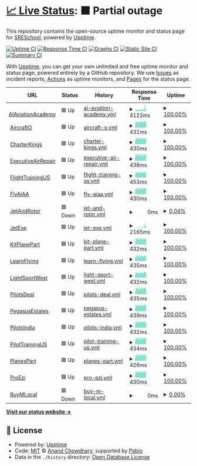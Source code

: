# [📈 Live Status](https://SRESchool.github.io/AllJetexe-monitor-upptime): <!--live status--> **🟧 Partial outage**

This repository contains the open-source uptime monitor and status page for [SRESchool](https://SRESchool.github.io/AllJetexe-monitor-upptime), powered by [Upptime](https://github.com/upptime/upptime).

[![Uptime CI](https://github.com/SRESchool/AllJetexe-monitor-upptime/workflows/Uptime%20CI/badge.svg)](https://github.com/SRESchool/AllJetexe-monitor-upptime/actions?query=workflow%3A%22Uptime+CI%22)
[![Response Time CI](https://github.com/SRESchool/AllJetexe-monitor-upptime/workflows/Response%20Time%20CI/badge.svg)](https://github.com/SRESchool/AllJetexe-monitor-upptime/actions?query=workflow%3A%22Response+Time+CI%22)
[![Graphs CI](https://github.com/SRESchool/AllJetexe-monitor-upptime/workflows/Graphs%20CI/badge.svg)](https://github.com/SRESchool/AllJetexe-monitor-upptime/actions?query=workflow%3A%22Graphs+CI%22)
[![Static Site CI](https://github.com/SRESchool/AllJetexe-monitor-upptime/workflows/Static%20Site%20CI/badge.svg)](https://github.com/SRESchool/AllJetexe-monitor-upptime/actions?query=workflow%3A%22Static+Site+CI%22)
[![Summary CI](https://github.com/SRESchool/AllJetexe-monitor-upptime/workflows/Summary%20CI/badge.svg)](https://github.com/SRESchool/AllJetexe-monitor-upptime/actions?query=workflow%3A%22Summary+CI%22)

With [Upptime](https://upptime.js.org), you can get your own unlimited and free uptime monitor and status page, powered entirely by a GitHub repository. We use [Issues](https://github.com/SRESchool/AllJetexe-monitor-upptime/issues) as incident reports, [Actions](https://github.com/SRESchool/AllJetexe-monitor-upptime/actions) as uptime monitors, and [Pages](https://SRESchool.github.io/AllJetexe-monitor-upptime) for the status page.

<!--start: status pages-->
<!-- This summary is generated by Upptime (https://github.com/upptime/upptime) -->
<!-- Do not edit this manually, your changes will be overwritten -->
<!-- prettier-ignore -->
| URL | Status | History | Response Time | Uptime |
| --- | ------ | ------- | ------------- | ------ |
| <img alt="" src="https://icons.duckduckgo.com/ip3/aiaviationacademy.com.ico" height="13"> [AIAviationAcademy](https://aiaviationacademy.com) | 🟩 Up | [ai-aviation-academy.yml](https://github.com/SRESchool/AllJetexe-monitor-upptime/commits/HEAD/history/ai-aviation-academy.yml) | <details><summary><img alt="Response time graph" src="./graphs/ai-aviation-academy/response-time-week.png" height="20"> 4122ms</summary><br><a href="https://SRESchool.github.io/AllJetexe-monitor-upptime/history/ai-aviation-academy"><img alt="Response time 4122" src="https://img.shields.io/endpoint?url=https%3A%2F%2Fraw.githubusercontent.com%2FSRESchool%2FAllJetexe-monitor-upptime%2FHEAD%2Fapi%2Fai-aviation-academy%2Fresponse-time.json"></a><br><a href="https://SRESchool.github.io/AllJetexe-monitor-upptime/history/ai-aviation-academy"><img alt="24-hour response time 4122" src="https://img.shields.io/endpoint?url=https%3A%2F%2Fraw.githubusercontent.com%2FSRESchool%2FAllJetexe-monitor-upptime%2FHEAD%2Fapi%2Fai-aviation-academy%2Fresponse-time-day.json"></a><br><a href="https://SRESchool.github.io/AllJetexe-monitor-upptime/history/ai-aviation-academy"><img alt="7-day response time 4122" src="https://img.shields.io/endpoint?url=https%3A%2F%2Fraw.githubusercontent.com%2FSRESchool%2FAllJetexe-monitor-upptime%2FHEAD%2Fapi%2Fai-aviation-academy%2Fresponse-time-week.json"></a><br><a href="https://SRESchool.github.io/AllJetexe-monitor-upptime/history/ai-aviation-academy"><img alt="30-day response time 4122" src="https://img.shields.io/endpoint?url=https%3A%2F%2Fraw.githubusercontent.com%2FSRESchool%2FAllJetexe-monitor-upptime%2FHEAD%2Fapi%2Fai-aviation-academy%2Fresponse-time-month.json"></a><br><a href="https://SRESchool.github.io/AllJetexe-monitor-upptime/history/ai-aviation-academy"><img alt="1-year response time 4122" src="https://img.shields.io/endpoint?url=https%3A%2F%2Fraw.githubusercontent.com%2FSRESchool%2FAllJetexe-monitor-upptime%2FHEAD%2Fapi%2Fai-aviation-academy%2Fresponse-time-year.json"></a></details> | <details><summary><a href="https://SRESchool.github.io/AllJetexe-monitor-upptime/history/ai-aviation-academy">100.00%</a></summary><a href="https://SRESchool.github.io/AllJetexe-monitor-upptime/history/ai-aviation-academy"><img alt="All-time uptime 100.00%" src="https://img.shields.io/endpoint?url=https%3A%2F%2Fraw.githubusercontent.com%2FSRESchool%2FAllJetexe-monitor-upptime%2FHEAD%2Fapi%2Fai-aviation-academy%2Fuptime.json"></a><br><a href="https://SRESchool.github.io/AllJetexe-monitor-upptime/history/ai-aviation-academy"><img alt="24-hour uptime 100.00%" src="https://img.shields.io/endpoint?url=https%3A%2F%2Fraw.githubusercontent.com%2FSRESchool%2FAllJetexe-monitor-upptime%2FHEAD%2Fapi%2Fai-aviation-academy%2Fuptime-day.json"></a><br><a href="https://SRESchool.github.io/AllJetexe-monitor-upptime/history/ai-aviation-academy"><img alt="7-day uptime 100.00%" src="https://img.shields.io/endpoint?url=https%3A%2F%2Fraw.githubusercontent.com%2FSRESchool%2FAllJetexe-monitor-upptime%2FHEAD%2Fapi%2Fai-aviation-academy%2Fuptime-week.json"></a><br><a href="https://SRESchool.github.io/AllJetexe-monitor-upptime/history/ai-aviation-academy"><img alt="30-day uptime 100.00%" src="https://img.shields.io/endpoint?url=https%3A%2F%2Fraw.githubusercontent.com%2FSRESchool%2FAllJetexe-monitor-upptime%2FHEAD%2Fapi%2Fai-aviation-academy%2Fuptime-month.json"></a><br><a href="https://SRESchool.github.io/AllJetexe-monitor-upptime/history/ai-aviation-academy"><img alt="1-year uptime 100.00%" src="https://img.shields.io/endpoint?url=https%3A%2F%2Fraw.githubusercontent.com%2FSRESchool%2FAllJetexe-monitor-upptime%2FHEAD%2Fapi%2Fai-aviation-academy%2Fuptime-year.json"></a></details>
| <img alt="" src="https://icons.duckduckgo.com/ip3/aircrafto.com.ico" height="13"> [AircraftO](https://aircrafto.com) | 🟩 Up | [aircraft-o.yml](https://github.com/SRESchool/AllJetexe-monitor-upptime/commits/HEAD/history/aircraft-o.yml) | <details><summary><img alt="Response time graph" src="./graphs/aircraft-o/response-time-week.png" height="20"> 431ms</summary><br><a href="https://SRESchool.github.io/AllJetexe-monitor-upptime/history/aircraft-o"><img alt="Response time 431" src="https://img.shields.io/endpoint?url=https%3A%2F%2Fraw.githubusercontent.com%2FSRESchool%2FAllJetexe-monitor-upptime%2FHEAD%2Fapi%2Faircraft-o%2Fresponse-time.json"></a><br><a href="https://SRESchool.github.io/AllJetexe-monitor-upptime/history/aircraft-o"><img alt="24-hour response time 431" src="https://img.shields.io/endpoint?url=https%3A%2F%2Fraw.githubusercontent.com%2FSRESchool%2FAllJetexe-monitor-upptime%2FHEAD%2Fapi%2Faircraft-o%2Fresponse-time-day.json"></a><br><a href="https://SRESchool.github.io/AllJetexe-monitor-upptime/history/aircraft-o"><img alt="7-day response time 431" src="https://img.shields.io/endpoint?url=https%3A%2F%2Fraw.githubusercontent.com%2FSRESchool%2FAllJetexe-monitor-upptime%2FHEAD%2Fapi%2Faircraft-o%2Fresponse-time-week.json"></a><br><a href="https://SRESchool.github.io/AllJetexe-monitor-upptime/history/aircraft-o"><img alt="30-day response time 431" src="https://img.shields.io/endpoint?url=https%3A%2F%2Fraw.githubusercontent.com%2FSRESchool%2FAllJetexe-monitor-upptime%2FHEAD%2Fapi%2Faircraft-o%2Fresponse-time-month.json"></a><br><a href="https://SRESchool.github.io/AllJetexe-monitor-upptime/history/aircraft-o"><img alt="1-year response time 431" src="https://img.shields.io/endpoint?url=https%3A%2F%2Fraw.githubusercontent.com%2FSRESchool%2FAllJetexe-monitor-upptime%2FHEAD%2Fapi%2Faircraft-o%2Fresponse-time-year.json"></a></details> | <details><summary><a href="https://SRESchool.github.io/AllJetexe-monitor-upptime/history/aircraft-o">100.00%</a></summary><a href="https://SRESchool.github.io/AllJetexe-monitor-upptime/history/aircraft-o"><img alt="All-time uptime 100.00%" src="https://img.shields.io/endpoint?url=https%3A%2F%2Fraw.githubusercontent.com%2FSRESchool%2FAllJetexe-monitor-upptime%2FHEAD%2Fapi%2Faircraft-o%2Fuptime.json"></a><br><a href="https://SRESchool.github.io/AllJetexe-monitor-upptime/history/aircraft-o"><img alt="24-hour uptime 100.00%" src="https://img.shields.io/endpoint?url=https%3A%2F%2Fraw.githubusercontent.com%2FSRESchool%2FAllJetexe-monitor-upptime%2FHEAD%2Fapi%2Faircraft-o%2Fuptime-day.json"></a><br><a href="https://SRESchool.github.io/AllJetexe-monitor-upptime/history/aircraft-o"><img alt="7-day uptime 100.00%" src="https://img.shields.io/endpoint?url=https%3A%2F%2Fraw.githubusercontent.com%2FSRESchool%2FAllJetexe-monitor-upptime%2FHEAD%2Fapi%2Faircraft-o%2Fuptime-week.json"></a><br><a href="https://SRESchool.github.io/AllJetexe-monitor-upptime/history/aircraft-o"><img alt="30-day uptime 100.00%" src="https://img.shields.io/endpoint?url=https%3A%2F%2Fraw.githubusercontent.com%2FSRESchool%2FAllJetexe-monitor-upptime%2FHEAD%2Fapi%2Faircraft-o%2Fuptime-month.json"></a><br><a href="https://SRESchool.github.io/AllJetexe-monitor-upptime/history/aircraft-o"><img alt="1-year uptime 100.00%" src="https://img.shields.io/endpoint?url=https%3A%2F%2Fraw.githubusercontent.com%2FSRESchool%2FAllJetexe-monitor-upptime%2FHEAD%2Fapi%2Faircraft-o%2Fuptime-year.json"></a></details>
| <img alt="" src="https://icons.duckduckgo.com/ip3/charterkings.com.ico" height="13"> [CharterKings](https://charterkings.com) | 🟩 Up | [charter-kings.yml](https://github.com/SRESchool/AllJetexe-monitor-upptime/commits/HEAD/history/charter-kings.yml) | <details><summary><img alt="Response time graph" src="./graphs/charter-kings/response-time-week.png" height="20"> 430ms</summary><br><a href="https://SRESchool.github.io/AllJetexe-monitor-upptime/history/charter-kings"><img alt="Response time 430" src="https://img.shields.io/endpoint?url=https%3A%2F%2Fraw.githubusercontent.com%2FSRESchool%2FAllJetexe-monitor-upptime%2FHEAD%2Fapi%2Fcharter-kings%2Fresponse-time.json"></a><br><a href="https://SRESchool.github.io/AllJetexe-monitor-upptime/history/charter-kings"><img alt="24-hour response time 430" src="https://img.shields.io/endpoint?url=https%3A%2F%2Fraw.githubusercontent.com%2FSRESchool%2FAllJetexe-monitor-upptime%2FHEAD%2Fapi%2Fcharter-kings%2Fresponse-time-day.json"></a><br><a href="https://SRESchool.github.io/AllJetexe-monitor-upptime/history/charter-kings"><img alt="7-day response time 430" src="https://img.shields.io/endpoint?url=https%3A%2F%2Fraw.githubusercontent.com%2FSRESchool%2FAllJetexe-monitor-upptime%2FHEAD%2Fapi%2Fcharter-kings%2Fresponse-time-week.json"></a><br><a href="https://SRESchool.github.io/AllJetexe-monitor-upptime/history/charter-kings"><img alt="30-day response time 430" src="https://img.shields.io/endpoint?url=https%3A%2F%2Fraw.githubusercontent.com%2FSRESchool%2FAllJetexe-monitor-upptime%2FHEAD%2Fapi%2Fcharter-kings%2Fresponse-time-month.json"></a><br><a href="https://SRESchool.github.io/AllJetexe-monitor-upptime/history/charter-kings"><img alt="1-year response time 430" src="https://img.shields.io/endpoint?url=https%3A%2F%2Fraw.githubusercontent.com%2FSRESchool%2FAllJetexe-monitor-upptime%2FHEAD%2Fapi%2Fcharter-kings%2Fresponse-time-year.json"></a></details> | <details><summary><a href="https://SRESchool.github.io/AllJetexe-monitor-upptime/history/charter-kings">100.00%</a></summary><a href="https://SRESchool.github.io/AllJetexe-monitor-upptime/history/charter-kings"><img alt="All-time uptime 100.00%" src="https://img.shields.io/endpoint?url=https%3A%2F%2Fraw.githubusercontent.com%2FSRESchool%2FAllJetexe-monitor-upptime%2FHEAD%2Fapi%2Fcharter-kings%2Fuptime.json"></a><br><a href="https://SRESchool.github.io/AllJetexe-monitor-upptime/history/charter-kings"><img alt="24-hour uptime 100.00%" src="https://img.shields.io/endpoint?url=https%3A%2F%2Fraw.githubusercontent.com%2FSRESchool%2FAllJetexe-monitor-upptime%2FHEAD%2Fapi%2Fcharter-kings%2Fuptime-day.json"></a><br><a href="https://SRESchool.github.io/AllJetexe-monitor-upptime/history/charter-kings"><img alt="7-day uptime 100.00%" src="https://img.shields.io/endpoint?url=https%3A%2F%2Fraw.githubusercontent.com%2FSRESchool%2FAllJetexe-monitor-upptime%2FHEAD%2Fapi%2Fcharter-kings%2Fuptime-week.json"></a><br><a href="https://SRESchool.github.io/AllJetexe-monitor-upptime/history/charter-kings"><img alt="30-day uptime 100.00%" src="https://img.shields.io/endpoint?url=https%3A%2F%2Fraw.githubusercontent.com%2FSRESchool%2FAllJetexe-monitor-upptime%2FHEAD%2Fapi%2Fcharter-kings%2Fuptime-month.json"></a><br><a href="https://SRESchool.github.io/AllJetexe-monitor-upptime/history/charter-kings"><img alt="1-year uptime 100.00%" src="https://img.shields.io/endpoint?url=https%3A%2F%2Fraw.githubusercontent.com%2FSRESchool%2FAllJetexe-monitor-upptime%2FHEAD%2Fapi%2Fcharter-kings%2Fuptime-year.json"></a></details>
| <img alt="" src="https://icons.duckduckgo.com/ip3/executiveairrepair.com.ico" height="13"> [ExecutiveAirRepair](https://executiveairrepair.com) | 🟩 Up | [executive-air-repair.yml](https://github.com/SRESchool/AllJetexe-monitor-upptime/commits/HEAD/history/executive-air-repair.yml) | <details><summary><img alt="Response time graph" src="./graphs/executive-air-repair/response-time-week.png" height="20"> 438ms</summary><br><a href="https://SRESchool.github.io/AllJetexe-monitor-upptime/history/executive-air-repair"><img alt="Response time 438" src="https://img.shields.io/endpoint?url=https%3A%2F%2Fraw.githubusercontent.com%2FSRESchool%2FAllJetexe-monitor-upptime%2FHEAD%2Fapi%2Fexecutive-air-repair%2Fresponse-time.json"></a><br><a href="https://SRESchool.github.io/AllJetexe-monitor-upptime/history/executive-air-repair"><img alt="24-hour response time 438" src="https://img.shields.io/endpoint?url=https%3A%2F%2Fraw.githubusercontent.com%2FSRESchool%2FAllJetexe-monitor-upptime%2FHEAD%2Fapi%2Fexecutive-air-repair%2Fresponse-time-day.json"></a><br><a href="https://SRESchool.github.io/AllJetexe-monitor-upptime/history/executive-air-repair"><img alt="7-day response time 438" src="https://img.shields.io/endpoint?url=https%3A%2F%2Fraw.githubusercontent.com%2FSRESchool%2FAllJetexe-monitor-upptime%2FHEAD%2Fapi%2Fexecutive-air-repair%2Fresponse-time-week.json"></a><br><a href="https://SRESchool.github.io/AllJetexe-monitor-upptime/history/executive-air-repair"><img alt="30-day response time 438" src="https://img.shields.io/endpoint?url=https%3A%2F%2Fraw.githubusercontent.com%2FSRESchool%2FAllJetexe-monitor-upptime%2FHEAD%2Fapi%2Fexecutive-air-repair%2Fresponse-time-month.json"></a><br><a href="https://SRESchool.github.io/AllJetexe-monitor-upptime/history/executive-air-repair"><img alt="1-year response time 438" src="https://img.shields.io/endpoint?url=https%3A%2F%2Fraw.githubusercontent.com%2FSRESchool%2FAllJetexe-monitor-upptime%2FHEAD%2Fapi%2Fexecutive-air-repair%2Fresponse-time-year.json"></a></details> | <details><summary><a href="https://SRESchool.github.io/AllJetexe-monitor-upptime/history/executive-air-repair">100.00%</a></summary><a href="https://SRESchool.github.io/AllJetexe-monitor-upptime/history/executive-air-repair"><img alt="All-time uptime 100.00%" src="https://img.shields.io/endpoint?url=https%3A%2F%2Fraw.githubusercontent.com%2FSRESchool%2FAllJetexe-monitor-upptime%2FHEAD%2Fapi%2Fexecutive-air-repair%2Fuptime.json"></a><br><a href="https://SRESchool.github.io/AllJetexe-monitor-upptime/history/executive-air-repair"><img alt="24-hour uptime 100.00%" src="https://img.shields.io/endpoint?url=https%3A%2F%2Fraw.githubusercontent.com%2FSRESchool%2FAllJetexe-monitor-upptime%2FHEAD%2Fapi%2Fexecutive-air-repair%2Fuptime-day.json"></a><br><a href="https://SRESchool.github.io/AllJetexe-monitor-upptime/history/executive-air-repair"><img alt="7-day uptime 100.00%" src="https://img.shields.io/endpoint?url=https%3A%2F%2Fraw.githubusercontent.com%2FSRESchool%2FAllJetexe-monitor-upptime%2FHEAD%2Fapi%2Fexecutive-air-repair%2Fuptime-week.json"></a><br><a href="https://SRESchool.github.io/AllJetexe-monitor-upptime/history/executive-air-repair"><img alt="30-day uptime 100.00%" src="https://img.shields.io/endpoint?url=https%3A%2F%2Fraw.githubusercontent.com%2FSRESchool%2FAllJetexe-monitor-upptime%2FHEAD%2Fapi%2Fexecutive-air-repair%2Fuptime-month.json"></a><br><a href="https://SRESchool.github.io/AllJetexe-monitor-upptime/history/executive-air-repair"><img alt="1-year uptime 100.00%" src="https://img.shields.io/endpoint?url=https%3A%2F%2Fraw.githubusercontent.com%2FSRESchool%2FAllJetexe-monitor-upptime%2FHEAD%2Fapi%2Fexecutive-air-repair%2Fuptime-year.json"></a></details>
| <img alt="" src="https://icons.duckduckgo.com/ip3/flighttrainingus.com.ico" height="13"> [FlightTrainingUS](https://flighttrainingus.com) | 🟩 Up | [flight-training-us.yml](https://github.com/SRESchool/AllJetexe-monitor-upptime/commits/HEAD/history/flight-training-us.yml) | <details><summary><img alt="Response time graph" src="./graphs/flight-training-us/response-time-week.png" height="20"> 453ms</summary><br><a href="https://SRESchool.github.io/AllJetexe-monitor-upptime/history/flight-training-us"><img alt="Response time 453" src="https://img.shields.io/endpoint?url=https%3A%2F%2Fraw.githubusercontent.com%2FSRESchool%2FAllJetexe-monitor-upptime%2FHEAD%2Fapi%2Fflight-training-us%2Fresponse-time.json"></a><br><a href="https://SRESchool.github.io/AllJetexe-monitor-upptime/history/flight-training-us"><img alt="24-hour response time 453" src="https://img.shields.io/endpoint?url=https%3A%2F%2Fraw.githubusercontent.com%2FSRESchool%2FAllJetexe-monitor-upptime%2FHEAD%2Fapi%2Fflight-training-us%2Fresponse-time-day.json"></a><br><a href="https://SRESchool.github.io/AllJetexe-monitor-upptime/history/flight-training-us"><img alt="7-day response time 453" src="https://img.shields.io/endpoint?url=https%3A%2F%2Fraw.githubusercontent.com%2FSRESchool%2FAllJetexe-monitor-upptime%2FHEAD%2Fapi%2Fflight-training-us%2Fresponse-time-week.json"></a><br><a href="https://SRESchool.github.io/AllJetexe-monitor-upptime/history/flight-training-us"><img alt="30-day response time 453" src="https://img.shields.io/endpoint?url=https%3A%2F%2Fraw.githubusercontent.com%2FSRESchool%2FAllJetexe-monitor-upptime%2FHEAD%2Fapi%2Fflight-training-us%2Fresponse-time-month.json"></a><br><a href="https://SRESchool.github.io/AllJetexe-monitor-upptime/history/flight-training-us"><img alt="1-year response time 453" src="https://img.shields.io/endpoint?url=https%3A%2F%2Fraw.githubusercontent.com%2FSRESchool%2FAllJetexe-monitor-upptime%2FHEAD%2Fapi%2Fflight-training-us%2Fresponse-time-year.json"></a></details> | <details><summary><a href="https://SRESchool.github.io/AllJetexe-monitor-upptime/history/flight-training-us">100.00%</a></summary><a href="https://SRESchool.github.io/AllJetexe-monitor-upptime/history/flight-training-us"><img alt="All-time uptime 100.00%" src="https://img.shields.io/endpoint?url=https%3A%2F%2Fraw.githubusercontent.com%2FSRESchool%2FAllJetexe-monitor-upptime%2FHEAD%2Fapi%2Fflight-training-us%2Fuptime.json"></a><br><a href="https://SRESchool.github.io/AllJetexe-monitor-upptime/history/flight-training-us"><img alt="24-hour uptime 100.00%" src="https://img.shields.io/endpoint?url=https%3A%2F%2Fraw.githubusercontent.com%2FSRESchool%2FAllJetexe-monitor-upptime%2FHEAD%2Fapi%2Fflight-training-us%2Fuptime-day.json"></a><br><a href="https://SRESchool.github.io/AllJetexe-monitor-upptime/history/flight-training-us"><img alt="7-day uptime 100.00%" src="https://img.shields.io/endpoint?url=https%3A%2F%2Fraw.githubusercontent.com%2FSRESchool%2FAllJetexe-monitor-upptime%2FHEAD%2Fapi%2Fflight-training-us%2Fuptime-week.json"></a><br><a href="https://SRESchool.github.io/AllJetexe-monitor-upptime/history/flight-training-us"><img alt="30-day uptime 100.00%" src="https://img.shields.io/endpoint?url=https%3A%2F%2Fraw.githubusercontent.com%2FSRESchool%2FAllJetexe-monitor-upptime%2FHEAD%2Fapi%2Fflight-training-us%2Fuptime-month.json"></a><br><a href="https://SRESchool.github.io/AllJetexe-monitor-upptime/history/flight-training-us"><img alt="1-year uptime 100.00%" src="https://img.shields.io/endpoint?url=https%3A%2F%2Fraw.githubusercontent.com%2FSRESchool%2FAllJetexe-monitor-upptime%2FHEAD%2Fapi%2Fflight-training-us%2Fuptime-year.json"></a></details>
| <img alt="" src="https://icons.duckduckgo.com/ip3/flyaiaa.com.ico" height="13"> [FlyAIAA](https://flyaiaa.com) | 🟩 Up | [fly-aiaa.yml](https://github.com/SRESchool/AllJetexe-monitor-upptime/commits/HEAD/history/fly-aiaa.yml) | <details><summary><img alt="Response time graph" src="./graphs/fly-aiaa/response-time-week.png" height="20"> 430ms</summary><br><a href="https://SRESchool.github.io/AllJetexe-monitor-upptime/history/fly-aiaa"><img alt="Response time 430" src="https://img.shields.io/endpoint?url=https%3A%2F%2Fraw.githubusercontent.com%2FSRESchool%2FAllJetexe-monitor-upptime%2FHEAD%2Fapi%2Ffly-aiaa%2Fresponse-time.json"></a><br><a href="https://SRESchool.github.io/AllJetexe-monitor-upptime/history/fly-aiaa"><img alt="24-hour response time 430" src="https://img.shields.io/endpoint?url=https%3A%2F%2Fraw.githubusercontent.com%2FSRESchool%2FAllJetexe-monitor-upptime%2FHEAD%2Fapi%2Ffly-aiaa%2Fresponse-time-day.json"></a><br><a href="https://SRESchool.github.io/AllJetexe-monitor-upptime/history/fly-aiaa"><img alt="7-day response time 430" src="https://img.shields.io/endpoint?url=https%3A%2F%2Fraw.githubusercontent.com%2FSRESchool%2FAllJetexe-monitor-upptime%2FHEAD%2Fapi%2Ffly-aiaa%2Fresponse-time-week.json"></a><br><a href="https://SRESchool.github.io/AllJetexe-monitor-upptime/history/fly-aiaa"><img alt="30-day response time 430" src="https://img.shields.io/endpoint?url=https%3A%2F%2Fraw.githubusercontent.com%2FSRESchool%2FAllJetexe-monitor-upptime%2FHEAD%2Fapi%2Ffly-aiaa%2Fresponse-time-month.json"></a><br><a href="https://SRESchool.github.io/AllJetexe-monitor-upptime/history/fly-aiaa"><img alt="1-year response time 430" src="https://img.shields.io/endpoint?url=https%3A%2F%2Fraw.githubusercontent.com%2FSRESchool%2FAllJetexe-monitor-upptime%2FHEAD%2Fapi%2Ffly-aiaa%2Fresponse-time-year.json"></a></details> | <details><summary><a href="https://SRESchool.github.io/AllJetexe-monitor-upptime/history/fly-aiaa">100.00%</a></summary><a href="https://SRESchool.github.io/AllJetexe-monitor-upptime/history/fly-aiaa"><img alt="All-time uptime 100.00%" src="https://img.shields.io/endpoint?url=https%3A%2F%2Fraw.githubusercontent.com%2FSRESchool%2FAllJetexe-monitor-upptime%2FHEAD%2Fapi%2Ffly-aiaa%2Fuptime.json"></a><br><a href="https://SRESchool.github.io/AllJetexe-monitor-upptime/history/fly-aiaa"><img alt="24-hour uptime 100.00%" src="https://img.shields.io/endpoint?url=https%3A%2F%2Fraw.githubusercontent.com%2FSRESchool%2FAllJetexe-monitor-upptime%2FHEAD%2Fapi%2Ffly-aiaa%2Fuptime-day.json"></a><br><a href="https://SRESchool.github.io/AllJetexe-monitor-upptime/history/fly-aiaa"><img alt="7-day uptime 100.00%" src="https://img.shields.io/endpoint?url=https%3A%2F%2Fraw.githubusercontent.com%2FSRESchool%2FAllJetexe-monitor-upptime%2FHEAD%2Fapi%2Ffly-aiaa%2Fuptime-week.json"></a><br><a href="https://SRESchool.github.io/AllJetexe-monitor-upptime/history/fly-aiaa"><img alt="30-day uptime 100.00%" src="https://img.shields.io/endpoint?url=https%3A%2F%2Fraw.githubusercontent.com%2FSRESchool%2FAllJetexe-monitor-upptime%2FHEAD%2Fapi%2Ffly-aiaa%2Fuptime-month.json"></a><br><a href="https://SRESchool.github.io/AllJetexe-monitor-upptime/history/fly-aiaa"><img alt="1-year uptime 100.00%" src="https://img.shields.io/endpoint?url=https%3A%2F%2Fraw.githubusercontent.com%2FSRESchool%2FAllJetexe-monitor-upptime%2FHEAD%2Fapi%2Ffly-aiaa%2Fuptime-year.json"></a></details>
| <img alt="" src="https://icons.duckduckgo.com/ip3/jetandrotor.com.ico" height="13"> [JetAndRotor](https://jetandrotor.com) | 🟥 Down | [jet-and-rotor.yml](https://github.com/SRESchool/AllJetexe-monitor-upptime/commits/HEAD/history/jet-and-rotor.yml) | <details><summary><img alt="Response time graph" src="./graphs/jet-and-rotor/response-time-week.png" height="20"> 0ms</summary><br><a href="https://SRESchool.github.io/AllJetexe-monitor-upptime/history/jet-and-rotor"><img alt="Response time 0" src="https://img.shields.io/endpoint?url=https%3A%2F%2Fraw.githubusercontent.com%2FSRESchool%2FAllJetexe-monitor-upptime%2FHEAD%2Fapi%2Fjet-and-rotor%2Fresponse-time.json"></a><br><a href="https://SRESchool.github.io/AllJetexe-monitor-upptime/history/jet-and-rotor"><img alt="24-hour response time 0" src="https://img.shields.io/endpoint?url=https%3A%2F%2Fraw.githubusercontent.com%2FSRESchool%2FAllJetexe-monitor-upptime%2FHEAD%2Fapi%2Fjet-and-rotor%2Fresponse-time-day.json"></a><br><a href="https://SRESchool.github.io/AllJetexe-monitor-upptime/history/jet-and-rotor"><img alt="7-day response time 0" src="https://img.shields.io/endpoint?url=https%3A%2F%2Fraw.githubusercontent.com%2FSRESchool%2FAllJetexe-monitor-upptime%2FHEAD%2Fapi%2Fjet-and-rotor%2Fresponse-time-week.json"></a><br><a href="https://SRESchool.github.io/AllJetexe-monitor-upptime/history/jet-and-rotor"><img alt="30-day response time 0" src="https://img.shields.io/endpoint?url=https%3A%2F%2Fraw.githubusercontent.com%2FSRESchool%2FAllJetexe-monitor-upptime%2FHEAD%2Fapi%2Fjet-and-rotor%2Fresponse-time-month.json"></a><br><a href="https://SRESchool.github.io/AllJetexe-monitor-upptime/history/jet-and-rotor"><img alt="1-year response time 0" src="https://img.shields.io/endpoint?url=https%3A%2F%2Fraw.githubusercontent.com%2FSRESchool%2FAllJetexe-monitor-upptime%2FHEAD%2Fapi%2Fjet-and-rotor%2Fresponse-time-year.json"></a></details> | <details><summary><a href="https://SRESchool.github.io/AllJetexe-monitor-upptime/history/jet-and-rotor">0.04%</a></summary><a href="https://SRESchool.github.io/AllJetexe-monitor-upptime/history/jet-and-rotor"><img alt="All-time uptime 0.04%" src="https://img.shields.io/endpoint?url=https%3A%2F%2Fraw.githubusercontent.com%2FSRESchool%2FAllJetexe-monitor-upptime%2FHEAD%2Fapi%2Fjet-and-rotor%2Fuptime.json"></a><br><a href="https://SRESchool.github.io/AllJetexe-monitor-upptime/history/jet-and-rotor"><img alt="24-hour uptime 0.04%" src="https://img.shields.io/endpoint?url=https%3A%2F%2Fraw.githubusercontent.com%2FSRESchool%2FAllJetexe-monitor-upptime%2FHEAD%2Fapi%2Fjet-and-rotor%2Fuptime-day.json"></a><br><a href="https://SRESchool.github.io/AllJetexe-monitor-upptime/history/jet-and-rotor"><img alt="7-day uptime 0.04%" src="https://img.shields.io/endpoint?url=https%3A%2F%2Fraw.githubusercontent.com%2FSRESchool%2FAllJetexe-monitor-upptime%2FHEAD%2Fapi%2Fjet-and-rotor%2Fuptime-week.json"></a><br><a href="https://SRESchool.github.io/AllJetexe-monitor-upptime/history/jet-and-rotor"><img alt="30-day uptime 0.04%" src="https://img.shields.io/endpoint?url=https%3A%2F%2Fraw.githubusercontent.com%2FSRESchool%2FAllJetexe-monitor-upptime%2FHEAD%2Fapi%2Fjet-and-rotor%2Fuptime-month.json"></a><br><a href="https://SRESchool.github.io/AllJetexe-monitor-upptime/history/jet-and-rotor"><img alt="1-year uptime 0.04%" src="https://img.shields.io/endpoint?url=https%3A%2F%2Fraw.githubusercontent.com%2FSRESchool%2FAllJetexe-monitor-upptime%2FHEAD%2Fapi%2Fjet-and-rotor%2Fuptime-year.json"></a></details>
| <img alt="" src="https://icons.duckduckgo.com/ip3/jetexe.com.ico" height="13"> [JetExe](https://jetexe.com) | 🟩 Up | [jet-exe.yml](https://github.com/SRESchool/AllJetexe-monitor-upptime/commits/HEAD/history/jet-exe.yml) | <details><summary><img alt="Response time graph" src="./graphs/jet-exe/response-time-week.png" height="20"> 2165ms</summary><br><a href="https://SRESchool.github.io/AllJetexe-monitor-upptime/history/jet-exe"><img alt="Response time 2165" src="https://img.shields.io/endpoint?url=https%3A%2F%2Fraw.githubusercontent.com%2FSRESchool%2FAllJetexe-monitor-upptime%2FHEAD%2Fapi%2Fjet-exe%2Fresponse-time.json"></a><br><a href="https://SRESchool.github.io/AllJetexe-monitor-upptime/history/jet-exe"><img alt="24-hour response time 2165" src="https://img.shields.io/endpoint?url=https%3A%2F%2Fraw.githubusercontent.com%2FSRESchool%2FAllJetexe-monitor-upptime%2FHEAD%2Fapi%2Fjet-exe%2Fresponse-time-day.json"></a><br><a href="https://SRESchool.github.io/AllJetexe-monitor-upptime/history/jet-exe"><img alt="7-day response time 2165" src="https://img.shields.io/endpoint?url=https%3A%2F%2Fraw.githubusercontent.com%2FSRESchool%2FAllJetexe-monitor-upptime%2FHEAD%2Fapi%2Fjet-exe%2Fresponse-time-week.json"></a><br><a href="https://SRESchool.github.io/AllJetexe-monitor-upptime/history/jet-exe"><img alt="30-day response time 2165" src="https://img.shields.io/endpoint?url=https%3A%2F%2Fraw.githubusercontent.com%2FSRESchool%2FAllJetexe-monitor-upptime%2FHEAD%2Fapi%2Fjet-exe%2Fresponse-time-month.json"></a><br><a href="https://SRESchool.github.io/AllJetexe-monitor-upptime/history/jet-exe"><img alt="1-year response time 2165" src="https://img.shields.io/endpoint?url=https%3A%2F%2Fraw.githubusercontent.com%2FSRESchool%2FAllJetexe-monitor-upptime%2FHEAD%2Fapi%2Fjet-exe%2Fresponse-time-year.json"></a></details> | <details><summary><a href="https://SRESchool.github.io/AllJetexe-monitor-upptime/history/jet-exe">100.00%</a></summary><a href="https://SRESchool.github.io/AllJetexe-monitor-upptime/history/jet-exe"><img alt="All-time uptime 100.00%" src="https://img.shields.io/endpoint?url=https%3A%2F%2Fraw.githubusercontent.com%2FSRESchool%2FAllJetexe-monitor-upptime%2FHEAD%2Fapi%2Fjet-exe%2Fuptime.json"></a><br><a href="https://SRESchool.github.io/AllJetexe-monitor-upptime/history/jet-exe"><img alt="24-hour uptime 100.00%" src="https://img.shields.io/endpoint?url=https%3A%2F%2Fraw.githubusercontent.com%2FSRESchool%2FAllJetexe-monitor-upptime%2FHEAD%2Fapi%2Fjet-exe%2Fuptime-day.json"></a><br><a href="https://SRESchool.github.io/AllJetexe-monitor-upptime/history/jet-exe"><img alt="7-day uptime 100.00%" src="https://img.shields.io/endpoint?url=https%3A%2F%2Fraw.githubusercontent.com%2FSRESchool%2FAllJetexe-monitor-upptime%2FHEAD%2Fapi%2Fjet-exe%2Fuptime-week.json"></a><br><a href="https://SRESchool.github.io/AllJetexe-monitor-upptime/history/jet-exe"><img alt="30-day uptime 100.00%" src="https://img.shields.io/endpoint?url=https%3A%2F%2Fraw.githubusercontent.com%2FSRESchool%2FAllJetexe-monitor-upptime%2FHEAD%2Fapi%2Fjet-exe%2Fuptime-month.json"></a><br><a href="https://SRESchool.github.io/AllJetexe-monitor-upptime/history/jet-exe"><img alt="1-year uptime 100.00%" src="https://img.shields.io/endpoint?url=https%3A%2F%2Fraw.githubusercontent.com%2FSRESchool%2FAllJetexe-monitor-upptime%2FHEAD%2Fapi%2Fjet-exe%2Fuptime-year.json"></a></details>
| <img alt="" src="https://icons.duckduckgo.com/ip3/kitplanepart.com.ico" height="13"> [KitPlanePart](https://kitplanepart.com) | 🟩 Up | [kit-plane-part.yml](https://github.com/SRESchool/AllJetexe-monitor-upptime/commits/HEAD/history/kit-plane-part.yml) | <details><summary><img alt="Response time graph" src="./graphs/kit-plane-part/response-time-week.png" height="20"> 432ms</summary><br><a href="https://SRESchool.github.io/AllJetexe-monitor-upptime/history/kit-plane-part"><img alt="Response time 432" src="https://img.shields.io/endpoint?url=https%3A%2F%2Fraw.githubusercontent.com%2FSRESchool%2FAllJetexe-monitor-upptime%2FHEAD%2Fapi%2Fkit-plane-part%2Fresponse-time.json"></a><br><a href="https://SRESchool.github.io/AllJetexe-monitor-upptime/history/kit-plane-part"><img alt="24-hour response time 432" src="https://img.shields.io/endpoint?url=https%3A%2F%2Fraw.githubusercontent.com%2FSRESchool%2FAllJetexe-monitor-upptime%2FHEAD%2Fapi%2Fkit-plane-part%2Fresponse-time-day.json"></a><br><a href="https://SRESchool.github.io/AllJetexe-monitor-upptime/history/kit-plane-part"><img alt="7-day response time 432" src="https://img.shields.io/endpoint?url=https%3A%2F%2Fraw.githubusercontent.com%2FSRESchool%2FAllJetexe-monitor-upptime%2FHEAD%2Fapi%2Fkit-plane-part%2Fresponse-time-week.json"></a><br><a href="https://SRESchool.github.io/AllJetexe-monitor-upptime/history/kit-plane-part"><img alt="30-day response time 432" src="https://img.shields.io/endpoint?url=https%3A%2F%2Fraw.githubusercontent.com%2FSRESchool%2FAllJetexe-monitor-upptime%2FHEAD%2Fapi%2Fkit-plane-part%2Fresponse-time-month.json"></a><br><a href="https://SRESchool.github.io/AllJetexe-monitor-upptime/history/kit-plane-part"><img alt="1-year response time 432" src="https://img.shields.io/endpoint?url=https%3A%2F%2Fraw.githubusercontent.com%2FSRESchool%2FAllJetexe-monitor-upptime%2FHEAD%2Fapi%2Fkit-plane-part%2Fresponse-time-year.json"></a></details> | <details><summary><a href="https://SRESchool.github.io/AllJetexe-monitor-upptime/history/kit-plane-part">100.00%</a></summary><a href="https://SRESchool.github.io/AllJetexe-monitor-upptime/history/kit-plane-part"><img alt="All-time uptime 100.00%" src="https://img.shields.io/endpoint?url=https%3A%2F%2Fraw.githubusercontent.com%2FSRESchool%2FAllJetexe-monitor-upptime%2FHEAD%2Fapi%2Fkit-plane-part%2Fuptime.json"></a><br><a href="https://SRESchool.github.io/AllJetexe-monitor-upptime/history/kit-plane-part"><img alt="24-hour uptime 100.00%" src="https://img.shields.io/endpoint?url=https%3A%2F%2Fraw.githubusercontent.com%2FSRESchool%2FAllJetexe-monitor-upptime%2FHEAD%2Fapi%2Fkit-plane-part%2Fuptime-day.json"></a><br><a href="https://SRESchool.github.io/AllJetexe-monitor-upptime/history/kit-plane-part"><img alt="7-day uptime 100.00%" src="https://img.shields.io/endpoint?url=https%3A%2F%2Fraw.githubusercontent.com%2FSRESchool%2FAllJetexe-monitor-upptime%2FHEAD%2Fapi%2Fkit-plane-part%2Fuptime-week.json"></a><br><a href="https://SRESchool.github.io/AllJetexe-monitor-upptime/history/kit-plane-part"><img alt="30-day uptime 100.00%" src="https://img.shields.io/endpoint?url=https%3A%2F%2Fraw.githubusercontent.com%2FSRESchool%2FAllJetexe-monitor-upptime%2FHEAD%2Fapi%2Fkit-plane-part%2Fuptime-month.json"></a><br><a href="https://SRESchool.github.io/AllJetexe-monitor-upptime/history/kit-plane-part"><img alt="1-year uptime 100.00%" src="https://img.shields.io/endpoint?url=https%3A%2F%2Fraw.githubusercontent.com%2FSRESchool%2FAllJetexe-monitor-upptime%2FHEAD%2Fapi%2Fkit-plane-part%2Fuptime-year.json"></a></details>
| <img alt="" src="https://icons.duckduckgo.com/ip3/learnflying.com.ico" height="13"> [LearnFlying](https://learnflying.com) | 🟩 Up | [learn-flying.yml](https://github.com/SRESchool/AllJetexe-monitor-upptime/commits/HEAD/history/learn-flying.yml) | <details><summary><img alt="Response time graph" src="./graphs/learn-flying/response-time-week.png" height="20"> 435ms</summary><br><a href="https://SRESchool.github.io/AllJetexe-monitor-upptime/history/learn-flying"><img alt="Response time 435" src="https://img.shields.io/endpoint?url=https%3A%2F%2Fraw.githubusercontent.com%2FSRESchool%2FAllJetexe-monitor-upptime%2FHEAD%2Fapi%2Flearn-flying%2Fresponse-time.json"></a><br><a href="https://SRESchool.github.io/AllJetexe-monitor-upptime/history/learn-flying"><img alt="24-hour response time 435" src="https://img.shields.io/endpoint?url=https%3A%2F%2Fraw.githubusercontent.com%2FSRESchool%2FAllJetexe-monitor-upptime%2FHEAD%2Fapi%2Flearn-flying%2Fresponse-time-day.json"></a><br><a href="https://SRESchool.github.io/AllJetexe-monitor-upptime/history/learn-flying"><img alt="7-day response time 435" src="https://img.shields.io/endpoint?url=https%3A%2F%2Fraw.githubusercontent.com%2FSRESchool%2FAllJetexe-monitor-upptime%2FHEAD%2Fapi%2Flearn-flying%2Fresponse-time-week.json"></a><br><a href="https://SRESchool.github.io/AllJetexe-monitor-upptime/history/learn-flying"><img alt="30-day response time 435" src="https://img.shields.io/endpoint?url=https%3A%2F%2Fraw.githubusercontent.com%2FSRESchool%2FAllJetexe-monitor-upptime%2FHEAD%2Fapi%2Flearn-flying%2Fresponse-time-month.json"></a><br><a href="https://SRESchool.github.io/AllJetexe-monitor-upptime/history/learn-flying"><img alt="1-year response time 435" src="https://img.shields.io/endpoint?url=https%3A%2F%2Fraw.githubusercontent.com%2FSRESchool%2FAllJetexe-monitor-upptime%2FHEAD%2Fapi%2Flearn-flying%2Fresponse-time-year.json"></a></details> | <details><summary><a href="https://SRESchool.github.io/AllJetexe-monitor-upptime/history/learn-flying">100.00%</a></summary><a href="https://SRESchool.github.io/AllJetexe-monitor-upptime/history/learn-flying"><img alt="All-time uptime 100.00%" src="https://img.shields.io/endpoint?url=https%3A%2F%2Fraw.githubusercontent.com%2FSRESchool%2FAllJetexe-monitor-upptime%2FHEAD%2Fapi%2Flearn-flying%2Fuptime.json"></a><br><a href="https://SRESchool.github.io/AllJetexe-monitor-upptime/history/learn-flying"><img alt="24-hour uptime 100.00%" src="https://img.shields.io/endpoint?url=https%3A%2F%2Fraw.githubusercontent.com%2FSRESchool%2FAllJetexe-monitor-upptime%2FHEAD%2Fapi%2Flearn-flying%2Fuptime-day.json"></a><br><a href="https://SRESchool.github.io/AllJetexe-monitor-upptime/history/learn-flying"><img alt="7-day uptime 100.00%" src="https://img.shields.io/endpoint?url=https%3A%2F%2Fraw.githubusercontent.com%2FSRESchool%2FAllJetexe-monitor-upptime%2FHEAD%2Fapi%2Flearn-flying%2Fuptime-week.json"></a><br><a href="https://SRESchool.github.io/AllJetexe-monitor-upptime/history/learn-flying"><img alt="30-day uptime 100.00%" src="https://img.shields.io/endpoint?url=https%3A%2F%2Fraw.githubusercontent.com%2FSRESchool%2FAllJetexe-monitor-upptime%2FHEAD%2Fapi%2Flearn-flying%2Fuptime-month.json"></a><br><a href="https://SRESchool.github.io/AllJetexe-monitor-upptime/history/learn-flying"><img alt="1-year uptime 100.00%" src="https://img.shields.io/endpoint?url=https%3A%2F%2Fraw.githubusercontent.com%2FSRESchool%2FAllJetexe-monitor-upptime%2FHEAD%2Fapi%2Flearn-flying%2Fuptime-year.json"></a></details>
| <img alt="" src="https://icons.duckduckgo.com/ip3/lightsportwest.com.ico" height="13"> [LightSportWest](https://lightsportwest.com) | 🟩 Up | [light-sport-west.yml](https://github.com/SRESchool/AllJetexe-monitor-upptime/commits/HEAD/history/light-sport-west.yml) | <details><summary><img alt="Response time graph" src="./graphs/light-sport-west/response-time-week.png" height="20"> 432ms</summary><br><a href="https://SRESchool.github.io/AllJetexe-monitor-upptime/history/light-sport-west"><img alt="Response time 432" src="https://img.shields.io/endpoint?url=https%3A%2F%2Fraw.githubusercontent.com%2FSRESchool%2FAllJetexe-monitor-upptime%2FHEAD%2Fapi%2Flight-sport-west%2Fresponse-time.json"></a><br><a href="https://SRESchool.github.io/AllJetexe-monitor-upptime/history/light-sport-west"><img alt="24-hour response time 432" src="https://img.shields.io/endpoint?url=https%3A%2F%2Fraw.githubusercontent.com%2FSRESchool%2FAllJetexe-monitor-upptime%2FHEAD%2Fapi%2Flight-sport-west%2Fresponse-time-day.json"></a><br><a href="https://SRESchool.github.io/AllJetexe-monitor-upptime/history/light-sport-west"><img alt="7-day response time 432" src="https://img.shields.io/endpoint?url=https%3A%2F%2Fraw.githubusercontent.com%2FSRESchool%2FAllJetexe-monitor-upptime%2FHEAD%2Fapi%2Flight-sport-west%2Fresponse-time-week.json"></a><br><a href="https://SRESchool.github.io/AllJetexe-monitor-upptime/history/light-sport-west"><img alt="30-day response time 432" src="https://img.shields.io/endpoint?url=https%3A%2F%2Fraw.githubusercontent.com%2FSRESchool%2FAllJetexe-monitor-upptime%2FHEAD%2Fapi%2Flight-sport-west%2Fresponse-time-month.json"></a><br><a href="https://SRESchool.github.io/AllJetexe-monitor-upptime/history/light-sport-west"><img alt="1-year response time 432" src="https://img.shields.io/endpoint?url=https%3A%2F%2Fraw.githubusercontent.com%2FSRESchool%2FAllJetexe-monitor-upptime%2FHEAD%2Fapi%2Flight-sport-west%2Fresponse-time-year.json"></a></details> | <details><summary><a href="https://SRESchool.github.io/AllJetexe-monitor-upptime/history/light-sport-west">100.00%</a></summary><a href="https://SRESchool.github.io/AllJetexe-monitor-upptime/history/light-sport-west"><img alt="All-time uptime 100.00%" src="https://img.shields.io/endpoint?url=https%3A%2F%2Fraw.githubusercontent.com%2FSRESchool%2FAllJetexe-monitor-upptime%2FHEAD%2Fapi%2Flight-sport-west%2Fuptime.json"></a><br><a href="https://SRESchool.github.io/AllJetexe-monitor-upptime/history/light-sport-west"><img alt="24-hour uptime 100.00%" src="https://img.shields.io/endpoint?url=https%3A%2F%2Fraw.githubusercontent.com%2FSRESchool%2FAllJetexe-monitor-upptime%2FHEAD%2Fapi%2Flight-sport-west%2Fuptime-day.json"></a><br><a href="https://SRESchool.github.io/AllJetexe-monitor-upptime/history/light-sport-west"><img alt="7-day uptime 100.00%" src="https://img.shields.io/endpoint?url=https%3A%2F%2Fraw.githubusercontent.com%2FSRESchool%2FAllJetexe-monitor-upptime%2FHEAD%2Fapi%2Flight-sport-west%2Fuptime-week.json"></a><br><a href="https://SRESchool.github.io/AllJetexe-monitor-upptime/history/light-sport-west"><img alt="30-day uptime 100.00%" src="https://img.shields.io/endpoint?url=https%3A%2F%2Fraw.githubusercontent.com%2FSRESchool%2FAllJetexe-monitor-upptime%2FHEAD%2Fapi%2Flight-sport-west%2Fuptime-month.json"></a><br><a href="https://SRESchool.github.io/AllJetexe-monitor-upptime/history/light-sport-west"><img alt="1-year uptime 100.00%" src="https://img.shields.io/endpoint?url=https%3A%2F%2Fraw.githubusercontent.com%2FSRESchool%2FAllJetexe-monitor-upptime%2FHEAD%2Fapi%2Flight-sport-west%2Fuptime-year.json"></a></details>
| <img alt="" src="https://icons.duckduckgo.com/ip3/pilotsdeal.com.ico" height="13"> [PilotsDeal](https://pilotsdeal.com) | 🟩 Up | [pilots-deal.yml](https://github.com/SRESchool/AllJetexe-monitor-upptime/commits/HEAD/history/pilots-deal.yml) | <details><summary><img alt="Response time graph" src="./graphs/pilots-deal/response-time-week.png" height="20"> 435ms</summary><br><a href="https://SRESchool.github.io/AllJetexe-monitor-upptime/history/pilots-deal"><img alt="Response time 435" src="https://img.shields.io/endpoint?url=https%3A%2F%2Fraw.githubusercontent.com%2FSRESchool%2FAllJetexe-monitor-upptime%2FHEAD%2Fapi%2Fpilots-deal%2Fresponse-time.json"></a><br><a href="https://SRESchool.github.io/AllJetexe-monitor-upptime/history/pilots-deal"><img alt="24-hour response time 435" src="https://img.shields.io/endpoint?url=https%3A%2F%2Fraw.githubusercontent.com%2FSRESchool%2FAllJetexe-monitor-upptime%2FHEAD%2Fapi%2Fpilots-deal%2Fresponse-time-day.json"></a><br><a href="https://SRESchool.github.io/AllJetexe-monitor-upptime/history/pilots-deal"><img alt="7-day response time 435" src="https://img.shields.io/endpoint?url=https%3A%2F%2Fraw.githubusercontent.com%2FSRESchool%2FAllJetexe-monitor-upptime%2FHEAD%2Fapi%2Fpilots-deal%2Fresponse-time-week.json"></a><br><a href="https://SRESchool.github.io/AllJetexe-monitor-upptime/history/pilots-deal"><img alt="30-day response time 435" src="https://img.shields.io/endpoint?url=https%3A%2F%2Fraw.githubusercontent.com%2FSRESchool%2FAllJetexe-monitor-upptime%2FHEAD%2Fapi%2Fpilots-deal%2Fresponse-time-month.json"></a><br><a href="https://SRESchool.github.io/AllJetexe-monitor-upptime/history/pilots-deal"><img alt="1-year response time 435" src="https://img.shields.io/endpoint?url=https%3A%2F%2Fraw.githubusercontent.com%2FSRESchool%2FAllJetexe-monitor-upptime%2FHEAD%2Fapi%2Fpilots-deal%2Fresponse-time-year.json"></a></details> | <details><summary><a href="https://SRESchool.github.io/AllJetexe-monitor-upptime/history/pilots-deal">100.00%</a></summary><a href="https://SRESchool.github.io/AllJetexe-monitor-upptime/history/pilots-deal"><img alt="All-time uptime 100.00%" src="https://img.shields.io/endpoint?url=https%3A%2F%2Fraw.githubusercontent.com%2FSRESchool%2FAllJetexe-monitor-upptime%2FHEAD%2Fapi%2Fpilots-deal%2Fuptime.json"></a><br><a href="https://SRESchool.github.io/AllJetexe-monitor-upptime/history/pilots-deal"><img alt="24-hour uptime 100.00%" src="https://img.shields.io/endpoint?url=https%3A%2F%2Fraw.githubusercontent.com%2FSRESchool%2FAllJetexe-monitor-upptime%2FHEAD%2Fapi%2Fpilots-deal%2Fuptime-day.json"></a><br><a href="https://SRESchool.github.io/AllJetexe-monitor-upptime/history/pilots-deal"><img alt="7-day uptime 100.00%" src="https://img.shields.io/endpoint?url=https%3A%2F%2Fraw.githubusercontent.com%2FSRESchool%2FAllJetexe-monitor-upptime%2FHEAD%2Fapi%2Fpilots-deal%2Fuptime-week.json"></a><br><a href="https://SRESchool.github.io/AllJetexe-monitor-upptime/history/pilots-deal"><img alt="30-day uptime 100.00%" src="https://img.shields.io/endpoint?url=https%3A%2F%2Fraw.githubusercontent.com%2FSRESchool%2FAllJetexe-monitor-upptime%2FHEAD%2Fapi%2Fpilots-deal%2Fuptime-month.json"></a><br><a href="https://SRESchool.github.io/AllJetexe-monitor-upptime/history/pilots-deal"><img alt="1-year uptime 100.00%" src="https://img.shields.io/endpoint?url=https%3A%2F%2Fraw.githubusercontent.com%2FSRESchool%2FAllJetexe-monitor-upptime%2FHEAD%2Fapi%2Fpilots-deal%2Fuptime-year.json"></a></details>
| <img alt="" src="https://icons.duckduckgo.com/ip3/pegasus-estates.com.ico" height="13"> [PegasusEstates](https://pegasus-estates.com) | 🟩 Up | [pegasus-estates.yml](https://github.com/SRESchool/AllJetexe-monitor-upptime/commits/HEAD/history/pegasus-estates.yml) | <details><summary><img alt="Response time graph" src="./graphs/pegasus-estates/response-time-week.png" height="20"> 439ms</summary><br><a href="https://SRESchool.github.io/AllJetexe-monitor-upptime/history/pegasus-estates"><img alt="Response time 439" src="https://img.shields.io/endpoint?url=https%3A%2F%2Fraw.githubusercontent.com%2FSRESchool%2FAllJetexe-monitor-upptime%2FHEAD%2Fapi%2Fpegasus-estates%2Fresponse-time.json"></a><br><a href="https://SRESchool.github.io/AllJetexe-monitor-upptime/history/pegasus-estates"><img alt="24-hour response time 439" src="https://img.shields.io/endpoint?url=https%3A%2F%2Fraw.githubusercontent.com%2FSRESchool%2FAllJetexe-monitor-upptime%2FHEAD%2Fapi%2Fpegasus-estates%2Fresponse-time-day.json"></a><br><a href="https://SRESchool.github.io/AllJetexe-monitor-upptime/history/pegasus-estates"><img alt="7-day response time 439" src="https://img.shields.io/endpoint?url=https%3A%2F%2Fraw.githubusercontent.com%2FSRESchool%2FAllJetexe-monitor-upptime%2FHEAD%2Fapi%2Fpegasus-estates%2Fresponse-time-week.json"></a><br><a href="https://SRESchool.github.io/AllJetexe-monitor-upptime/history/pegasus-estates"><img alt="30-day response time 439" src="https://img.shields.io/endpoint?url=https%3A%2F%2Fraw.githubusercontent.com%2FSRESchool%2FAllJetexe-monitor-upptime%2FHEAD%2Fapi%2Fpegasus-estates%2Fresponse-time-month.json"></a><br><a href="https://SRESchool.github.io/AllJetexe-monitor-upptime/history/pegasus-estates"><img alt="1-year response time 439" src="https://img.shields.io/endpoint?url=https%3A%2F%2Fraw.githubusercontent.com%2FSRESchool%2FAllJetexe-monitor-upptime%2FHEAD%2Fapi%2Fpegasus-estates%2Fresponse-time-year.json"></a></details> | <details><summary><a href="https://SRESchool.github.io/AllJetexe-monitor-upptime/history/pegasus-estates">100.00%</a></summary><a href="https://SRESchool.github.io/AllJetexe-monitor-upptime/history/pegasus-estates"><img alt="All-time uptime 100.00%" src="https://img.shields.io/endpoint?url=https%3A%2F%2Fraw.githubusercontent.com%2FSRESchool%2FAllJetexe-monitor-upptime%2FHEAD%2Fapi%2Fpegasus-estates%2Fuptime.json"></a><br><a href="https://SRESchool.github.io/AllJetexe-monitor-upptime/history/pegasus-estates"><img alt="24-hour uptime 100.00%" src="https://img.shields.io/endpoint?url=https%3A%2F%2Fraw.githubusercontent.com%2FSRESchool%2FAllJetexe-monitor-upptime%2FHEAD%2Fapi%2Fpegasus-estates%2Fuptime-day.json"></a><br><a href="https://SRESchool.github.io/AllJetexe-monitor-upptime/history/pegasus-estates"><img alt="7-day uptime 100.00%" src="https://img.shields.io/endpoint?url=https%3A%2F%2Fraw.githubusercontent.com%2FSRESchool%2FAllJetexe-monitor-upptime%2FHEAD%2Fapi%2Fpegasus-estates%2Fuptime-week.json"></a><br><a href="https://SRESchool.github.io/AllJetexe-monitor-upptime/history/pegasus-estates"><img alt="30-day uptime 100.00%" src="https://img.shields.io/endpoint?url=https%3A%2F%2Fraw.githubusercontent.com%2FSRESchool%2FAllJetexe-monitor-upptime%2FHEAD%2Fapi%2Fpegasus-estates%2Fuptime-month.json"></a><br><a href="https://SRESchool.github.io/AllJetexe-monitor-upptime/history/pegasus-estates"><img alt="1-year uptime 100.00%" src="https://img.shields.io/endpoint?url=https%3A%2F%2Fraw.githubusercontent.com%2FSRESchool%2FAllJetexe-monitor-upptime%2FHEAD%2Fapi%2Fpegasus-estates%2Fuptime-year.json"></a></details>
| <img alt="" src="https://icons.duckduckgo.com/ip3/pilotsindia.com.ico" height="13"> [PilotsIndia](https://pilotsindia.com) | 🟩 Up | [pilots-india.yml](https://github.com/SRESchool/AllJetexe-monitor-upptime/commits/HEAD/history/pilots-india.yml) | <details><summary><img alt="Response time graph" src="./graphs/pilots-india/response-time-week.png" height="20"> 432ms</summary><br><a href="https://SRESchool.github.io/AllJetexe-monitor-upptime/history/pilots-india"><img alt="Response time 432" src="https://img.shields.io/endpoint?url=https%3A%2F%2Fraw.githubusercontent.com%2FSRESchool%2FAllJetexe-monitor-upptime%2FHEAD%2Fapi%2Fpilots-india%2Fresponse-time.json"></a><br><a href="https://SRESchool.github.io/AllJetexe-monitor-upptime/history/pilots-india"><img alt="24-hour response time 432" src="https://img.shields.io/endpoint?url=https%3A%2F%2Fraw.githubusercontent.com%2FSRESchool%2FAllJetexe-monitor-upptime%2FHEAD%2Fapi%2Fpilots-india%2Fresponse-time-day.json"></a><br><a href="https://SRESchool.github.io/AllJetexe-monitor-upptime/history/pilots-india"><img alt="7-day response time 432" src="https://img.shields.io/endpoint?url=https%3A%2F%2Fraw.githubusercontent.com%2FSRESchool%2FAllJetexe-monitor-upptime%2FHEAD%2Fapi%2Fpilots-india%2Fresponse-time-week.json"></a><br><a href="https://SRESchool.github.io/AllJetexe-monitor-upptime/history/pilots-india"><img alt="30-day response time 432" src="https://img.shields.io/endpoint?url=https%3A%2F%2Fraw.githubusercontent.com%2FSRESchool%2FAllJetexe-monitor-upptime%2FHEAD%2Fapi%2Fpilots-india%2Fresponse-time-month.json"></a><br><a href="https://SRESchool.github.io/AllJetexe-monitor-upptime/history/pilots-india"><img alt="1-year response time 432" src="https://img.shields.io/endpoint?url=https%3A%2F%2Fraw.githubusercontent.com%2FSRESchool%2FAllJetexe-monitor-upptime%2FHEAD%2Fapi%2Fpilots-india%2Fresponse-time-year.json"></a></details> | <details><summary><a href="https://SRESchool.github.io/AllJetexe-monitor-upptime/history/pilots-india">100.00%</a></summary><a href="https://SRESchool.github.io/AllJetexe-monitor-upptime/history/pilots-india"><img alt="All-time uptime 100.00%" src="https://img.shields.io/endpoint?url=https%3A%2F%2Fraw.githubusercontent.com%2FSRESchool%2FAllJetexe-monitor-upptime%2FHEAD%2Fapi%2Fpilots-india%2Fuptime.json"></a><br><a href="https://SRESchool.github.io/AllJetexe-monitor-upptime/history/pilots-india"><img alt="24-hour uptime 100.00%" src="https://img.shields.io/endpoint?url=https%3A%2F%2Fraw.githubusercontent.com%2FSRESchool%2FAllJetexe-monitor-upptime%2FHEAD%2Fapi%2Fpilots-india%2Fuptime-day.json"></a><br><a href="https://SRESchool.github.io/AllJetexe-monitor-upptime/history/pilots-india"><img alt="7-day uptime 100.00%" src="https://img.shields.io/endpoint?url=https%3A%2F%2Fraw.githubusercontent.com%2FSRESchool%2FAllJetexe-monitor-upptime%2FHEAD%2Fapi%2Fpilots-india%2Fuptime-week.json"></a><br><a href="https://SRESchool.github.io/AllJetexe-monitor-upptime/history/pilots-india"><img alt="30-day uptime 100.00%" src="https://img.shields.io/endpoint?url=https%3A%2F%2Fraw.githubusercontent.com%2FSRESchool%2FAllJetexe-monitor-upptime%2FHEAD%2Fapi%2Fpilots-india%2Fuptime-month.json"></a><br><a href="https://SRESchool.github.io/AllJetexe-monitor-upptime/history/pilots-india"><img alt="1-year uptime 100.00%" src="https://img.shields.io/endpoint?url=https%3A%2F%2Fraw.githubusercontent.com%2FSRESchool%2FAllJetexe-monitor-upptime%2FHEAD%2Fapi%2Fpilots-india%2Fuptime-year.json"></a></details>
| <img alt="" src="https://icons.duckduckgo.com/ip3/pilottrainingus.com.ico" height="13"> [PilotTrainingUS](https://pilottrainingus.com) | 🟩 Up | [pilot-training-us.yml](https://github.com/SRESchool/AllJetexe-monitor-upptime/commits/HEAD/history/pilot-training-us.yml) | <details><summary><img alt="Response time graph" src="./graphs/pilot-training-us/response-time-week.png" height="20"> 434ms</summary><br><a href="https://SRESchool.github.io/AllJetexe-monitor-upptime/history/pilot-training-us"><img alt="Response time 434" src="https://img.shields.io/endpoint?url=https%3A%2F%2Fraw.githubusercontent.com%2FSRESchool%2FAllJetexe-monitor-upptime%2FHEAD%2Fapi%2Fpilot-training-us%2Fresponse-time.json"></a><br><a href="https://SRESchool.github.io/AllJetexe-monitor-upptime/history/pilot-training-us"><img alt="24-hour response time 434" src="https://img.shields.io/endpoint?url=https%3A%2F%2Fraw.githubusercontent.com%2FSRESchool%2FAllJetexe-monitor-upptime%2FHEAD%2Fapi%2Fpilot-training-us%2Fresponse-time-day.json"></a><br><a href="https://SRESchool.github.io/AllJetexe-monitor-upptime/history/pilot-training-us"><img alt="7-day response time 434" src="https://img.shields.io/endpoint?url=https%3A%2F%2Fraw.githubusercontent.com%2FSRESchool%2FAllJetexe-monitor-upptime%2FHEAD%2Fapi%2Fpilot-training-us%2Fresponse-time-week.json"></a><br><a href="https://SRESchool.github.io/AllJetexe-monitor-upptime/history/pilot-training-us"><img alt="30-day response time 434" src="https://img.shields.io/endpoint?url=https%3A%2F%2Fraw.githubusercontent.com%2FSRESchool%2FAllJetexe-monitor-upptime%2FHEAD%2Fapi%2Fpilot-training-us%2Fresponse-time-month.json"></a><br><a href="https://SRESchool.github.io/AllJetexe-monitor-upptime/history/pilot-training-us"><img alt="1-year response time 434" src="https://img.shields.io/endpoint?url=https%3A%2F%2Fraw.githubusercontent.com%2FSRESchool%2FAllJetexe-monitor-upptime%2FHEAD%2Fapi%2Fpilot-training-us%2Fresponse-time-year.json"></a></details> | <details><summary><a href="https://SRESchool.github.io/AllJetexe-monitor-upptime/history/pilot-training-us">100.00%</a></summary><a href="https://SRESchool.github.io/AllJetexe-monitor-upptime/history/pilot-training-us"><img alt="All-time uptime 100.00%" src="https://img.shields.io/endpoint?url=https%3A%2F%2Fraw.githubusercontent.com%2FSRESchool%2FAllJetexe-monitor-upptime%2FHEAD%2Fapi%2Fpilot-training-us%2Fuptime.json"></a><br><a href="https://SRESchool.github.io/AllJetexe-monitor-upptime/history/pilot-training-us"><img alt="24-hour uptime 100.00%" src="https://img.shields.io/endpoint?url=https%3A%2F%2Fraw.githubusercontent.com%2FSRESchool%2FAllJetexe-monitor-upptime%2FHEAD%2Fapi%2Fpilot-training-us%2Fuptime-day.json"></a><br><a href="https://SRESchool.github.io/AllJetexe-monitor-upptime/history/pilot-training-us"><img alt="7-day uptime 100.00%" src="https://img.shields.io/endpoint?url=https%3A%2F%2Fraw.githubusercontent.com%2FSRESchool%2FAllJetexe-monitor-upptime%2FHEAD%2Fapi%2Fpilot-training-us%2Fuptime-week.json"></a><br><a href="https://SRESchool.github.io/AllJetexe-monitor-upptime/history/pilot-training-us"><img alt="30-day uptime 100.00%" src="https://img.shields.io/endpoint?url=https%3A%2F%2Fraw.githubusercontent.com%2FSRESchool%2FAllJetexe-monitor-upptime%2FHEAD%2Fapi%2Fpilot-training-us%2Fuptime-month.json"></a><br><a href="https://SRESchool.github.io/AllJetexe-monitor-upptime/history/pilot-training-us"><img alt="1-year uptime 100.00%" src="https://img.shields.io/endpoint?url=https%3A%2F%2Fraw.githubusercontent.com%2FSRESchool%2FAllJetexe-monitor-upptime%2FHEAD%2Fapi%2Fpilot-training-us%2Fuptime-year.json"></a></details>
| <img alt="" src="https://icons.duckduckgo.com/ip3/planespart.com.ico" height="13"> [PlanesPart](https://planespart.com) | 🟩 Up | [planes-part.yml](https://github.com/SRESchool/AllJetexe-monitor-upptime/commits/HEAD/history/planes-part.yml) | <details><summary><img alt="Response time graph" src="./graphs/planes-part/response-time-week.png" height="20"> 426ms</summary><br><a href="https://SRESchool.github.io/AllJetexe-monitor-upptime/history/planes-part"><img alt="Response time 426" src="https://img.shields.io/endpoint?url=https%3A%2F%2Fraw.githubusercontent.com%2FSRESchool%2FAllJetexe-monitor-upptime%2FHEAD%2Fapi%2Fplanes-part%2Fresponse-time.json"></a><br><a href="https://SRESchool.github.io/AllJetexe-monitor-upptime/history/planes-part"><img alt="24-hour response time 426" src="https://img.shields.io/endpoint?url=https%3A%2F%2Fraw.githubusercontent.com%2FSRESchool%2FAllJetexe-monitor-upptime%2FHEAD%2Fapi%2Fplanes-part%2Fresponse-time-day.json"></a><br><a href="https://SRESchool.github.io/AllJetexe-monitor-upptime/history/planes-part"><img alt="7-day response time 426" src="https://img.shields.io/endpoint?url=https%3A%2F%2Fraw.githubusercontent.com%2FSRESchool%2FAllJetexe-monitor-upptime%2FHEAD%2Fapi%2Fplanes-part%2Fresponse-time-week.json"></a><br><a href="https://SRESchool.github.io/AllJetexe-monitor-upptime/history/planes-part"><img alt="30-day response time 426" src="https://img.shields.io/endpoint?url=https%3A%2F%2Fraw.githubusercontent.com%2FSRESchool%2FAllJetexe-monitor-upptime%2FHEAD%2Fapi%2Fplanes-part%2Fresponse-time-month.json"></a><br><a href="https://SRESchool.github.io/AllJetexe-monitor-upptime/history/planes-part"><img alt="1-year response time 426" src="https://img.shields.io/endpoint?url=https%3A%2F%2Fraw.githubusercontent.com%2FSRESchool%2FAllJetexe-monitor-upptime%2FHEAD%2Fapi%2Fplanes-part%2Fresponse-time-year.json"></a></details> | <details><summary><a href="https://SRESchool.github.io/AllJetexe-monitor-upptime/history/planes-part">100.00%</a></summary><a href="https://SRESchool.github.io/AllJetexe-monitor-upptime/history/planes-part"><img alt="All-time uptime 100.00%" src="https://img.shields.io/endpoint?url=https%3A%2F%2Fraw.githubusercontent.com%2FSRESchool%2FAllJetexe-monitor-upptime%2FHEAD%2Fapi%2Fplanes-part%2Fuptime.json"></a><br><a href="https://SRESchool.github.io/AllJetexe-monitor-upptime/history/planes-part"><img alt="24-hour uptime 100.00%" src="https://img.shields.io/endpoint?url=https%3A%2F%2Fraw.githubusercontent.com%2FSRESchool%2FAllJetexe-monitor-upptime%2FHEAD%2Fapi%2Fplanes-part%2Fuptime-day.json"></a><br><a href="https://SRESchool.github.io/AllJetexe-monitor-upptime/history/planes-part"><img alt="7-day uptime 100.00%" src="https://img.shields.io/endpoint?url=https%3A%2F%2Fraw.githubusercontent.com%2FSRESchool%2FAllJetexe-monitor-upptime%2FHEAD%2Fapi%2Fplanes-part%2Fuptime-week.json"></a><br><a href="https://SRESchool.github.io/AllJetexe-monitor-upptime/history/planes-part"><img alt="30-day uptime 100.00%" src="https://img.shields.io/endpoint?url=https%3A%2F%2Fraw.githubusercontent.com%2FSRESchool%2FAllJetexe-monitor-upptime%2FHEAD%2Fapi%2Fplanes-part%2Fuptime-month.json"></a><br><a href="https://SRESchool.github.io/AllJetexe-monitor-upptime/history/planes-part"><img alt="1-year uptime 100.00%" src="https://img.shields.io/endpoint?url=https%3A%2F%2Fraw.githubusercontent.com%2FSRESchool%2FAllJetexe-monitor-upptime%2FHEAD%2Fapi%2Fplanes-part%2Fuptime-year.json"></a></details>
| <img alt="" src="https://icons.duckduckgo.com/ip3/proezi.com.ico" height="13"> [ProEzi](https://proezi.com) | 🟩 Up | [pro-ezi.yml](https://github.com/SRESchool/AllJetexe-monitor-upptime/commits/HEAD/history/pro-ezi.yml) | <details><summary><img alt="Response time graph" src="./graphs/pro-ezi/response-time-week.png" height="20"> 430ms</summary><br><a href="https://SRESchool.github.io/AllJetexe-monitor-upptime/history/pro-ezi"><img alt="Response time 430" src="https://img.shields.io/endpoint?url=https%3A%2F%2Fraw.githubusercontent.com%2FSRESchool%2FAllJetexe-monitor-upptime%2FHEAD%2Fapi%2Fpro-ezi%2Fresponse-time.json"></a><br><a href="https://SRESchool.github.io/AllJetexe-monitor-upptime/history/pro-ezi"><img alt="24-hour response time 430" src="https://img.shields.io/endpoint?url=https%3A%2F%2Fraw.githubusercontent.com%2FSRESchool%2FAllJetexe-monitor-upptime%2FHEAD%2Fapi%2Fpro-ezi%2Fresponse-time-day.json"></a><br><a href="https://SRESchool.github.io/AllJetexe-monitor-upptime/history/pro-ezi"><img alt="7-day response time 430" src="https://img.shields.io/endpoint?url=https%3A%2F%2Fraw.githubusercontent.com%2FSRESchool%2FAllJetexe-monitor-upptime%2FHEAD%2Fapi%2Fpro-ezi%2Fresponse-time-week.json"></a><br><a href="https://SRESchool.github.io/AllJetexe-monitor-upptime/history/pro-ezi"><img alt="30-day response time 430" src="https://img.shields.io/endpoint?url=https%3A%2F%2Fraw.githubusercontent.com%2FSRESchool%2FAllJetexe-monitor-upptime%2FHEAD%2Fapi%2Fpro-ezi%2Fresponse-time-month.json"></a><br><a href="https://SRESchool.github.io/AllJetexe-monitor-upptime/history/pro-ezi"><img alt="1-year response time 430" src="https://img.shields.io/endpoint?url=https%3A%2F%2Fraw.githubusercontent.com%2FSRESchool%2FAllJetexe-monitor-upptime%2FHEAD%2Fapi%2Fpro-ezi%2Fresponse-time-year.json"></a></details> | <details><summary><a href="https://SRESchool.github.io/AllJetexe-monitor-upptime/history/pro-ezi">100.00%</a></summary><a href="https://SRESchool.github.io/AllJetexe-monitor-upptime/history/pro-ezi"><img alt="All-time uptime 100.00%" src="https://img.shields.io/endpoint?url=https%3A%2F%2Fraw.githubusercontent.com%2FSRESchool%2FAllJetexe-monitor-upptime%2FHEAD%2Fapi%2Fpro-ezi%2Fuptime.json"></a><br><a href="https://SRESchool.github.io/AllJetexe-monitor-upptime/history/pro-ezi"><img alt="24-hour uptime 100.00%" src="https://img.shields.io/endpoint?url=https%3A%2F%2Fraw.githubusercontent.com%2FSRESchool%2FAllJetexe-monitor-upptime%2FHEAD%2Fapi%2Fpro-ezi%2Fuptime-day.json"></a><br><a href="https://SRESchool.github.io/AllJetexe-monitor-upptime/history/pro-ezi"><img alt="7-day uptime 100.00%" src="https://img.shields.io/endpoint?url=https%3A%2F%2Fraw.githubusercontent.com%2FSRESchool%2FAllJetexe-monitor-upptime%2FHEAD%2Fapi%2Fpro-ezi%2Fuptime-week.json"></a><br><a href="https://SRESchool.github.io/AllJetexe-monitor-upptime/history/pro-ezi"><img alt="30-day uptime 100.00%" src="https://img.shields.io/endpoint?url=https%3A%2F%2Fraw.githubusercontent.com%2FSRESchool%2FAllJetexe-monitor-upptime%2FHEAD%2Fapi%2Fpro-ezi%2Fuptime-month.json"></a><br><a href="https://SRESchool.github.io/AllJetexe-monitor-upptime/history/pro-ezi"><img alt="1-year uptime 100.00%" src="https://img.shields.io/endpoint?url=https%3A%2F%2Fraw.githubusercontent.com%2FSRESchool%2FAllJetexe-monitor-upptime%2FHEAD%2Fapi%2Fpro-ezi%2Fuptime-year.json"></a></details>
| <img alt="" src="https://icons.duckduckgo.com/ip3/buymlocal.com.ico" height="13"> [BuyMLocal](https://buymlocal.com) | 🟥 Down | [buy-m-local.yml](https://github.com/SRESchool/AllJetexe-monitor-upptime/commits/HEAD/history/buy-m-local.yml) | <details><summary><img alt="Response time graph" src="./graphs/buy-m-local/response-time-week.png" height="20"> 0ms</summary><br><a href="https://SRESchool.github.io/AllJetexe-monitor-upptime/history/buy-m-local"><img alt="Response time 0" src="https://img.shields.io/endpoint?url=https%3A%2F%2Fraw.githubusercontent.com%2FSRESchool%2FAllJetexe-monitor-upptime%2FHEAD%2Fapi%2Fbuy-m-local%2Fresponse-time.json"></a><br><a href="https://SRESchool.github.io/AllJetexe-monitor-upptime/history/buy-m-local"><img alt="24-hour response time 0" src="https://img.shields.io/endpoint?url=https%3A%2F%2Fraw.githubusercontent.com%2FSRESchool%2FAllJetexe-monitor-upptime%2FHEAD%2Fapi%2Fbuy-m-local%2Fresponse-time-day.json"></a><br><a href="https://SRESchool.github.io/AllJetexe-monitor-upptime/history/buy-m-local"><img alt="7-day response time 0" src="https://img.shields.io/endpoint?url=https%3A%2F%2Fraw.githubusercontent.com%2FSRESchool%2FAllJetexe-monitor-upptime%2FHEAD%2Fapi%2Fbuy-m-local%2Fresponse-time-week.json"></a><br><a href="https://SRESchool.github.io/AllJetexe-monitor-upptime/history/buy-m-local"><img alt="30-day response time 0" src="https://img.shields.io/endpoint?url=https%3A%2F%2Fraw.githubusercontent.com%2FSRESchool%2FAllJetexe-monitor-upptime%2FHEAD%2Fapi%2Fbuy-m-local%2Fresponse-time-month.json"></a><br><a href="https://SRESchool.github.io/AllJetexe-monitor-upptime/history/buy-m-local"><img alt="1-year response time 0" src="https://img.shields.io/endpoint?url=https%3A%2F%2Fraw.githubusercontent.com%2FSRESchool%2FAllJetexe-monitor-upptime%2FHEAD%2Fapi%2Fbuy-m-local%2Fresponse-time-year.json"></a></details> | <details><summary><a href="https://SRESchool.github.io/AllJetexe-monitor-upptime/history/buy-m-local">0.00%</a></summary><a href="https://SRESchool.github.io/AllJetexe-monitor-upptime/history/buy-m-local"><img alt="All-time uptime 0.00%" src="https://img.shields.io/endpoint?url=https%3A%2F%2Fraw.githubusercontent.com%2FSRESchool%2FAllJetexe-monitor-upptime%2FHEAD%2Fapi%2Fbuy-m-local%2Fuptime.json"></a><br><a href="https://SRESchool.github.io/AllJetexe-monitor-upptime/history/buy-m-local"><img alt="24-hour uptime 0.00%" src="https://img.shields.io/endpoint?url=https%3A%2F%2Fraw.githubusercontent.com%2FSRESchool%2FAllJetexe-monitor-upptime%2FHEAD%2Fapi%2Fbuy-m-local%2Fuptime-day.json"></a><br><a href="https://SRESchool.github.io/AllJetexe-monitor-upptime/history/buy-m-local"><img alt="7-day uptime 0.00%" src="https://img.shields.io/endpoint?url=https%3A%2F%2Fraw.githubusercontent.com%2FSRESchool%2FAllJetexe-monitor-upptime%2FHEAD%2Fapi%2Fbuy-m-local%2Fuptime-week.json"></a><br><a href="https://SRESchool.github.io/AllJetexe-monitor-upptime/history/buy-m-local"><img alt="30-day uptime 0.00%" src="https://img.shields.io/endpoint?url=https%3A%2F%2Fraw.githubusercontent.com%2FSRESchool%2FAllJetexe-monitor-upptime%2FHEAD%2Fapi%2Fbuy-m-local%2Fuptime-month.json"></a><br><a href="https://SRESchool.github.io/AllJetexe-monitor-upptime/history/buy-m-local"><img alt="1-year uptime 0.00%" src="https://img.shields.io/endpoint?url=https%3A%2F%2Fraw.githubusercontent.com%2FSRESchool%2FAllJetexe-monitor-upptime%2FHEAD%2Fapi%2Fbuy-m-local%2Fuptime-year.json"></a></details>

<!--end: status pages-->

[**Visit our status website →**](https://SRESchool.github.io/AllJetexe-monitor-upptime)

## 📄 License

- Powered by: [Upptime](https://github.com/upptime/upptime)
- Code: [MIT](./LICENSE) © [Anand Chowdhary](https://anandchowdhary.com), supported by [Pabio](https://pabio.com)
- Data in the `./history` directory: [Open Database License](https://opendatacommons.org/licenses/odbl/1-0/)
